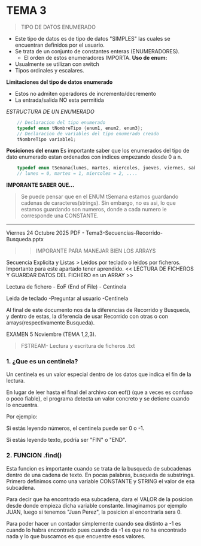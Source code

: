 # TEMA 3
> TIPO DE DATOS ENUMERADO
- Este tipo de datos es de tipo de datos "SIMPLES" las cuales se encuentran definidos por el usuario.
- Se trata de un conjunto de constantes enteras (ENUMERADORES).
    - El orden de estos enumeradores IMPORTA.
**Uso de enum:**
- Usualmente se utilizan con switch
- Tipos ordinales y escalares.

**Limitaciones del tipo de datos enumerado**
- Estos no admiten operadores de incremento/decremento 
- La entrada/salida NO esta permitida

*ESTRUCTURA DE UN ENUMERADO*
```cpp
    // Declaracion del tipo enumerado
    typedef enum tNombreTipo {enum1, enum2, enum3};
    // Declaracion de variables del tipo enumerado creado
    tNombreTipo variable1;
```

**Posiciones del enum**
Es importante saber que los enumerados del tipo de dato enumerado estan ordenados con indices empezando desde 0 a n.
```cpp
    typedef enum tSemana{lunes, martes, miercoles, jueves, viernes, sabado, domingo};
    // lunes = 0, martes = 1, miercoles = 2, ....
```
**IMPORANTE SABER QUE...**
> Se puede pensar que en el ENUM tSemana estamos guardando cadenas de caracteres(strings). Sin embargo, no es asi,
> lo que estamos guardando son numeros, donde a cada numero le corresponde una CONSTANTE.








---












Viernes 24 Octubre 2025
PDF - Tema3-Secuencias-Recorrido-Busqueda.pptx
>> IMPORANTE PARA MANEJAR BIEN LOS ARRAYS

Secuencia Explicita y Listas > Leidos por teclado o leidos por ficheros.
Importante para este apartado tener aprendido. 
<< LECTURA DE FICHEROS Y GUARDAR DATOS DEL FICHERO en un ARRAY >>

Lectura de fichero
    - EoF (End of File)
    - Centinela

Leida de teclado
    -Preguntar al usuario
    -Centinela

Al final de este documento nos da la diferencias de Recorrido y Busqueda, y dentro de estas, la diferencia de usar Recorrido con otras o con arrays(respectivamente Busqueda).

EXAMEN 5 Noviembre (TEMA 1,2,3).


> FSTREAM- Lectura y escritura de ficheros .txt 

### 1. ¿Que es un centinela?
Un centinela es un valor especial dentro de los datos que indica el fin de la lectura.

En lugar de leer hasta el final del archivo con eof() (que a veces es confuso o poco fiable), el programa detecta un valor concreto y se detiene cuando lo encuentra.

Por ejemplo:

Si estás leyendo números, el centinela puede ser 0 o -1.

Si estás leyendo texto, podría ser "FIN" o "END".

### 2. FUNCION .find()
Esta funcion es importante cuando se trata de la busqueda de subcadenas dentro de una cadena de texto. En pocas palabras, busqueda de substrings.
Primero definimos como una variable CONSTANTE y STRING el valor de esa subcadena. 

Para decir que ha encontrado esa subcadena, dara el VALOR de la posicion desde donde empieza dicha variable constante.
Imaginamos por ejemplo JUAN, luego si tenemos "Juan Perez", la posicion al encontrarla sera 0.

Para poder hacer un contador simplemente cuando sea distinto a -1 es cuando lo habra encontrado pues cuando da -1 es que no ha encontrado nada y lo
que buscamos es que encuentre esos valores.


